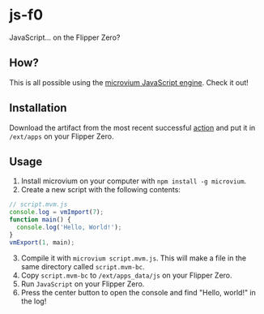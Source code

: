# js-f0
JavaScript... on the Flipper Zero?
## How?
This is all possible using the [microvium JavaScript engine](https://github.com/coder-mike/microvium). Check it out!
## Installation
Download the artifact from the most recent successful [action](https://github.com/zap8600/js-f0/actions) and put it in `/ext/apps` on your Flipper Zero.
## Usage
1. Install microvium on your computer with `npm install -g microvium`.
2. Create a new script with the following contents:
```js
// script.mvm.js
console.log = vmImport(7);
function main() {
  console.log('Hello, World!');
}
vmExport(1, main);
```
3. Compile it with `microvium script.mvm.js`. This will make a file in the same directory called `script.mvm-bc`.
4. Copy `script.mvm-bc` to `/ext/apps_data/js` on your Flipper Zero.
5. Run `JavaScript` on your Flipper Zero.
6. Press the center button to open the console and find "Hello, world!" in the log! 
